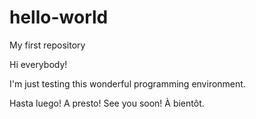 # hello-world
My first repository

Hi everybody!

I'm just testing this wonderful programming environment.

Hasta luego!
A presto!
See you soon!
À bientôt.


